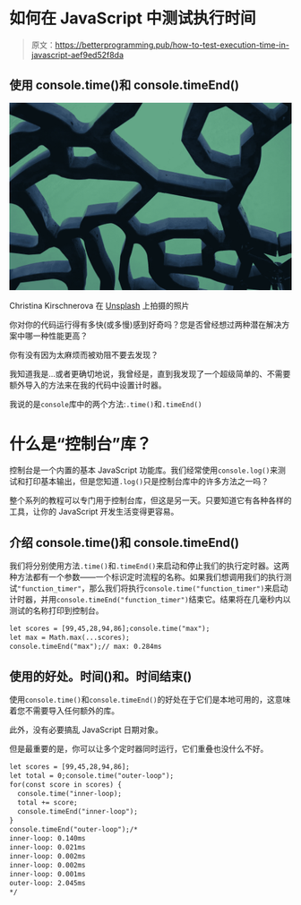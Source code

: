 # 如何在 JavaScript 中测试执行时间

> 原文：<https://betterprogramming.pub/how-to-test-execution-time-in-javascript-aef9ed52f8da>

## 使用 console.time()和 console.timeEnd()

![](img/12b55676ed156d5af62c66c2957279b5.png)

Christina Kirschnerova 在 [Unsplash](https://unsplash.com/s/photos/abstract?utm_source=unsplash&utm_medium=referral&utm_content=creditCopyText) 上拍摄的照片

你对你的代码运行得有多快(或多慢)感到好奇吗？您是否曾经想过两种潜在解决方案中哪一种性能更高？

你有没有因为太麻烦而被劝阻不要去发现？

我知道我是…或者更确切地说，我曾经是，直到我发现了一个超级简单的、不需要额外导入的方法来在我的代码中设置计时器。

我说的是`console`库中的两个方法:`.time()`和`.timeEnd()`

# 什么是“控制台”库？

控制台是一个内置的基本 JavaScript 功能库。我们经常使用`console.log()`来测试和打印基本输出，但是您知道`.log()`只是控制台库中的许多方法之一吗？

整个系列的教程可以专门用于控制台库，但这是另一天。只要知道它有各种各样的工具，让你的 JavaScript 开发生活变得更容易。

## 介绍 console.time()和 console.timeEnd()

我们将分别使用方法`.time()`和`.timeEnd()`来启动和停止我们的执行定时器。这两种方法都有一个参数——一个标识定时流程的名称。如果我们想调用我们的执行测试`"function_timer"`，那么我们将执行`console.time("function_timer")`来启动计时器，并用`console.timeEnd("function_timer")`结束它。结果将在几毫秒内以测试的名称打印到控制台。

```
let scores = [99,45,28,94,86];console.time("max");
let max = Math.max(...scores);
console.timeEnd("max");// max: 0.284ms
```

## 使用的好处。时间()和。时间结束()

使用`console.time()`和`console.timeEnd()`的好处在于它们是本地可用的，这意味着您不需要导入任何额外的库。

此外，没有必要搞乱 JavaScript 日期对象。

但是最重要的是，你可以让多个定时器同时运行，它们重叠也没什么不好。

```
let scores = [99,45,28,94,86];
let total = 0;console.time("outer-loop");
for(const score in scores) {
  console.time("inner-loop);
  total += score;
  console.timeEnd("inner-loop");
}
console.timeEnd("outer-loop");/*
inner-loop: 0.140ms
inner-loop: 0.021ms
inner-loop: 0.002ms
inner-loop: 0.002ms
inner-loop: 0.001ms
outer-loop: 2.045ms
*/
```